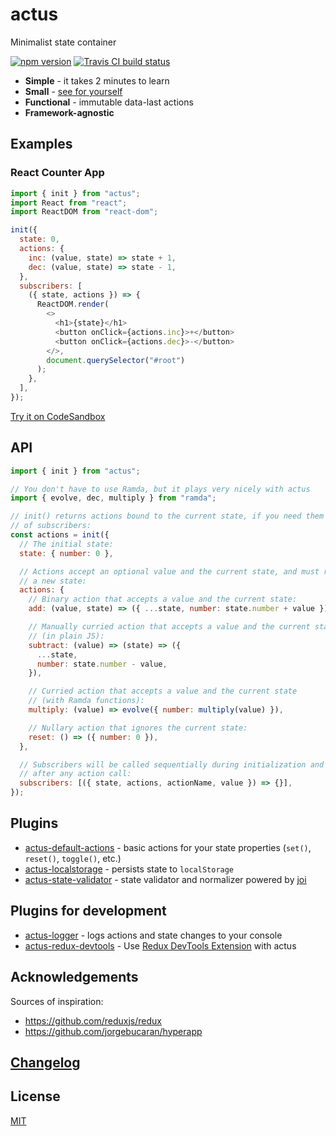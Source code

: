 # actus

Minimalist state container

[![npm version](https://img.shields.io/npm/v/actus.svg?style=flat-square)](https://www.npmjs.com/package/actus)
[![Travis CI build status](https://img.shields.io/travis/com/EvgenyOrekhov/actus/master.svg?style=flat-square)](https://travis-ci.org/EvgenyOrekhov/actus)

- **Simple** - it takes 2 minutes to learn
- **Small** - [see for yourself](https://bundlephobia.com/result?p=actus)
- **Functional** - immutable data-last actions
- **Framework-agnostic**

## Examples

### React Counter App

```js
import { init } from "actus";
import React from "react";
import ReactDOM from "react-dom";

init({
  state: 0,
  actions: {
    inc: (value, state) => state + 1,
    dec: (value, state) => state - 1,
  },
  subscribers: [
    ({ state, actions }) => {
      ReactDOM.render(
        <>
          <h1>{state}</h1>
          <button onClick={actions.inc}>+</button>
          <button onClick={actions.dec}>-</button>
        </>,
        document.querySelector("#root")
      );
    },
  ],
});
```

[Try it on CodeSandbox](https://codesandbox.io/s/actusreact-counter-app-example-y4p8e)

## API

```js
import { init } from "actus";

// You don't have to use Ramda, but it plays very nicely with actus
import { evolve, dec, multiply } from "ramda";

// init() returns actions bound to the current state, if you need them outside
// of subscribers:
const actions = init({
  // The initial state:
  state: { number: 0 },

  // Actions accept an optional value and the current state, and must return
  // a new state:
  actions: {
    // Binary action that accepts a value and the current state:
    add: (value, state) => ({ ...state, number: state.number + value }),

    // Manually curried action that accepts a value and the current state
    // (in plain JS):
    subtract: (value) => (state) => ({
      ...state,
      number: state.number - value,
    }),

    // Curried action that accepts a value and the current state
    // (with Ramda functions):
    multiply: (value) => evolve({ number: multiply(value) }),

    // Nullary action that ignores the current state:
    reset: () => ({ number: 0 }),
  },

  // Subscribers will be called sequentially during initialization and then
  // after any action call:
  subscribers: [({ state, actions, actionName, value }) => {}],
});
```

## Plugins

- [actus-default-actions](https://github.com/EvgenyOrekhov/actus/tree/master/packages/actus-default-actions) - basic actions for your state properties (`set()`, `reset()`, `toggle()`, etc.)
- [actus-localstorage](https://github.com/EvgenyOrekhov/actus/tree/master/packages/actus-localstorage) - persists state to `localStorage`
- [actus-state-validator](https://github.com/EvgenyOrekhov/actus/tree/master/packages/actus-state-validator) - state validator and normalizer powered by [joi](https://github.com/hapijs/joi)

## Plugins for development

- [actus-logger](https://github.com/EvgenyOrekhov/actus/tree/master/packages/actus-logger) - logs actions and state changes to your console
- [actus-redux-devtools](https://github.com/EvgenyOrekhov/actus/tree/master/packages/actus-redux-devtools) - Use [Redux DevTools Extension](https://github.com/zalmoxisus/redux-devtools-extension) with actus

## Acknowledgements

Sources of inspiration:

- https://github.com/reduxjs/redux
- https://github.com/jorgebucaran/hyperapp

## [Changelog](https://github.com/EvgenyOrekhov/actus/releases)

## License

[MIT](/LICENSE)
